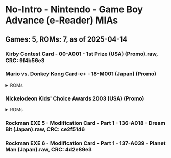 # No-Intro - Nintendo - Game Boy Advance (e-Reader) MIAs
## Games: 5, ROMs: 7, as of 2025-04-14

### Kirby Contest Card - 00-A001 - 1st Prize (USA) (Promo).raw, CRC: 9f4b56e3
### Mario vs. Donkey Kong Card-e+ - 18-M001 (Japan) (Promo)
<details>
<summary>ROMs</summary>

- Mario vs. Donkey Kong Card-e+ - 18-M001 (Japan) (Promo) (Strip 1).raw, CRC: 67b101e5
- Mario vs. Donkey Kong Card-e+ - 18-M001 (Japan) (Promo) (Strip 2).raw, CRC: 12bb4324
</details>

### Nickelodeon Kids' Choice Awards 2003 (USA) (Promo)
<details>
<summary>ROMs</summary>

- Nickelodeon Kids' Choice Awards 2003 (USA) (Promo) (Strip 1).raw, CRC: 359f92b3
- Nickelodeon Kids' Choice Awards 2003 (USA) (Promo) (Strip 2).raw, CRC: 6fb27723
</details>

### Rockman EXE 5 - Modification Card - Part 1 - 136-A018 - Dream Bit (Japan).raw, CRC: ce2f5146
### Rockman EXE 6 - Modification Card - Part 1 - 137-A039 - Planet Man (Japan).raw, CRC: 4d2e89e3
